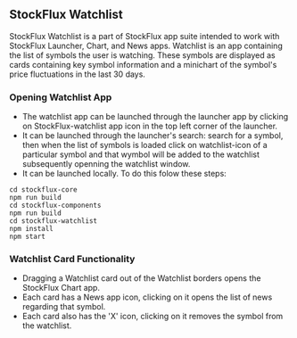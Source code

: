 ## StockFlux Watchlist

StockFlux Watchlist is a part of StockFlux app suite intended to work with StockFlux Launcher, Chart, and News apps.
Watchlist is an app containing the list of symbols the user is watching. These symbols are displayed as cards containing key symbol information and a minichart of the symbol's price fluctuations in the last 30 days.

### Opening Watchlist App

-   The watchlist app can be launched through the launcher app by clicking on StockFlux-watchlist app icon in the top left corner of the launcher.
-   It can be launched through the launcher's search: search for a symbol, then when the list of symbols is loaded click on watchlist-icon of a particular symbol and that wymbol will be added to the watchlist subsequently openning the watchlist window.
-   It can be launched locally. To do this folow these steps:

```
cd stockflux-core
npm run build
cd stockflux-components
npm run build
cd stockflux-watchlist
npm install
npm start
```

### Watchlist Card Functionality

-   Dragging a Watchlist card out of the Watchlist borders opens the StockFlux Chart app.
-   Each card has a News app icon, clicking on it opens the list of news regarding that symbol.
-   Each card also has the 'X' icon, clicking on it removes the symbol from the watchlist.
